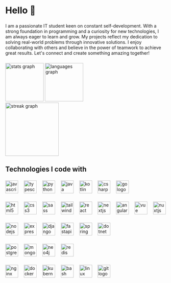 <h1 align="left">Hello 👋</h1>

###

<p align="left">I am a passionate IT student keen on constant self-development. With a strong foundation in programming and a curiosity for new technologies, I am always eager to learn and grow. My projects reflect my dedication to solving real-world problems through innovative solutions. I enjoy collaborating with others and believe in the power of teamwork to achieve great results. Let's connect and create something amazing together!</p>

###

<div
  align="left"
  style="
    display: flex;
    flex-direction: column;
    gap: 0.25rem;
    align-items: flex-start;
  "
>
  <div style="display: flex; gap: 0.25rem">
    <img
      src="https://github-readme-stats.vercel.app/api?username=paw565pl&hide_title=false&hide_rank=true&show_icons=true&include_all_commits=true&count_private=true&disable_animations=false&theme=dracula&locale=en&hide_border=false&order=1"
      height="120"
      alt="stats graph"
    />
    <img
      src="https://github-readme-stats.vercel.app/api/top-langs?username=paw565pl&locale=en&hide_title=false&layout=compact&card_width=320&langs_count=6&theme=dracula&hide_border=false&order=2"
      height="120"
      alt="languages graph"
    />
  </div>
  <img
    src="https://streak-stats.demolab.com?user=paw565pl&locale=en&mode=daily&theme=dracula&hide_border=false&border_radius=5&date_format=j%20M%5B%20Y%5D&order=3"
    height="167"
    alt="streak graph"
  />
</div>

###

<h2 align="left">Technologies I code with</h2>

###

<div align="left">
  <img src="https://skillicons.dev/icons?i=js" height="40" alt="javascript logo"  />
  <img width="10" />
  <img src="https://skillicons.dev/icons?i=ts" height="40" alt="typescript logo"  />
  <img width="10" />
  <img src="https://skillicons.dev/icons?i=py" height="40" alt="python logo"  />
  <img width="10" />
  <img src="https://skillicons.dev/icons?i=java" height="40" alt="java logo"  />
  <img width="10" />
  <img src="https://skillicons.dev/icons?i=kotlin" height="40" alt="kotlin logo"  />
  <img width="10" />
  <img src="https://skillicons.dev/icons?i=cs" height="40" alt="csharp logo"  />
  <img width="10" />
  <img src="https://skillicons.dev/icons?i=go" height="40" alt="go logo"  />
</div>

###

<div align="left">
  <img src="https://skillicons.dev/icons?i=html" height="40" alt="html5 logo"  />
  <img width="10" />
  <img src="https://skillicons.dev/icons?i=css" height="40" alt="css3 logo"  />
  <img width="10" />
  <img src="https://skillicons.dev/icons?i=sass" height="40" alt="sass logo"  />
  <img width="10" />
  <img src="https://skillicons.dev/icons?i=tailwind" height="40" alt="tailwindcss logo"  />
  <img width="10" />
  <img src="https://skillicons.dev/icons?i=react" height="40" alt="react logo"  />
  <img width="10" />
  <img src="https://skillicons.dev/icons?i=nextjs" height="40" alt="nextjs logo"  />
  <img width="10" />
  <img src="https://skillicons.dev/icons?i=angular" height="40" alt="angular logo"  />
  <img width="10" />
  <img src="https://skillicons.dev/icons?i=vue" height="40" alt="vue logo"  />
  <img width="10" />
  <img src="https://skillicons.dev/icons?i=nuxtjs" height="40" alt="nuxtjs logo"  />
</div>

###

<div align="left">
  <img src="https://skillicons.dev/icons?i=nodejs" height="40" alt="nodejs logo"  />
  <img width="10" />
  <img src="https://skillicons.dev/icons?i=express" height="40" alt="express logo"  />
  <img width="10" />
  <img src="https://skillicons.dev/icons?i=django" height="40" alt="django logo"  />
  <img width="10" />
  <img src="https://skillicons.dev/icons?i=fastapi" height="40" alt="fastapi logo"  />
  <img width="10" />
  <img src="https://skillicons.dev/icons?i=spring" height="40" alt="spring logo"  />
  <img width="10" />
  <img src="https://skillicons.dev/icons?i=dotnet" height="40" alt="dotnet logo"  />
</div>

###

<div align="left">
  <img src="https://skillicons.dev/icons?i=postgres" height="40" alt="postgresql logo"  />
  <img width="10" />
  <img src="https://skillicons.dev/icons?i=mongodb" height="40" alt="mongodb logo"  />
  <img width="10" />
  <img src="https://cdn.simpleicons.org/neo4j/4581C3" height="40" alt="neo4j logo"  />
  <img width="10" />
  <img src="https://skillicons.dev/icons?i=redis" height="40" alt="redis logo"  />
</div>

###

<div align="left">
  <img src="https://skillicons.dev/icons?i=nginx" height="40" alt="nginx logo"  />
  <img width="10" />
  <img src="https://skillicons.dev/icons?i=docker" height="40" alt="docker logo"  />
  <img width="10" />
  <img src="https://skillicons.dev/icons?i=kubernetes" height="40" alt="kubernetes logo"  />
  <img width="10" />
  <img src="https://skillicons.dev/icons?i=bash" height="40" alt="bash logo"  />
  <img width="10" />
  <img src="https://cdn.jsdelivr.net/gh/devicons/devicon/icons/linux/linux-original.svg" height="40" alt="linux logo"  />
  <img width="10" />
  <img src="https://skillicons.dev/icons?i=git" height="40" alt="git logo"  />
</div>

###
